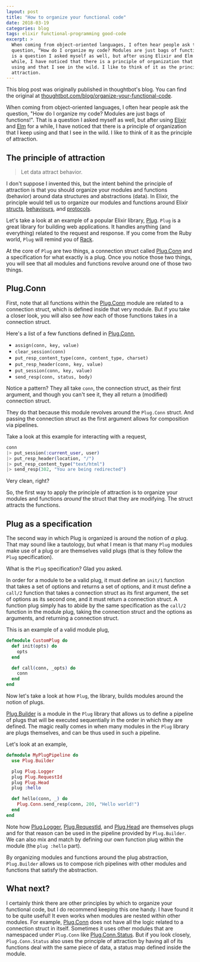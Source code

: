 ```yaml
---
layout: post
title: "How to organize your functional code"
date: 2018-03-19
categories: blog
tags: elixir functional-programming good-code
excerpt: >
  When coming from object-oriented languages, I often hear people ask the
  question, “How do I organize my code? Modules are just bags of functions!”. That
  is a question I asked myself as well, but after using Elixir and Elm for a
  while, I have noticed that there is a principle of organization that I keep
  using and that I see in the wild. I like to think of it as the principle of
  attraction.
---
```


<div class="message">
  This blog post was originally published in thoughtbot's blog. You can find the
  original at <a
  href="https://thoughtbot.com/blog/organize-your-functional-code">thoughtbot.com/blog/organize-your-functional-code</a>.
</div>

When coming from object-oriented languages, I often hear people ask the
question, "How do I organize my code? Modules are just bags of functions!". That
is a question I asked myself as well, but after using [Elixir] and [Elm] for a
while, I have noticed that there is a principle of organization that I keep
using and that I see in the wild. I like to think of it as the principle of
attraction.

## The principle of attraction

> Let data attract behavior.

I don't suppose I invented this, but the intent behind the principle of
attraction is that you should organize your modules and functions (behavior)
around data structures and abstractions (data). In Elixir, the principle would
tell us to organize our modules and functions around Elixir [structs],
[behaviours], and [protocols].

Let's take a look at an example of a popular Elixir library, [Plug]. `Plug` is a
great library for building web applications. It handles anything (and
everything) related to the request and response. If you come from the Ruby
world, `Plug` will remind you of [Rack].

At the core of `Plug` are two things, a connection struct called [Plug.Conn] and
a specification for what exactly is a plug. Once you notice those two things,
you will see that all modules and functions revolve around one of those two
things.

[Plug]: https://hexdocs.pm/plug/readme.html
[structs]: https://elixir-lang.org/getting-started/structs.html
[behaviours]: https://elixir-lang.org/getting-started/typespecs-and-behaviours.html
[protocols]: https://elixir-lang.org/getting-started/protocols.html
[Elixir]: https://elixir-lang.org/
[Elm]: http://elm-lang.org/
[Rack]: https://rack.github.io/

## Plug.Conn

First, note that all functions within the [Plug.Conn] module are related to a
connection struct, which is defined inside that very module. But if you take a
closer look, you will also see _how_ each of those functions takes in a
connection struct.

Here's a list of a few functions defined in [Plug.Conn],

* `assign(conn, key, value)`
* `clear_session(conn)`
* `put_resp_content_type(conn, content_type, charset)`
* `put_resp_header(conn, key, value)`
* `put_session(conn, key, value)`
* `send_resp(conn, status, body)`

Notice a pattern? They all take `conn`, the connection struct, as their first
argument, and though you can't see it, they all return a (modified) connection
struct.

They do that because this module revolves around the `Plug.Conn` struct. And
passing the connection struct as the first argument allows for composition via
pipelines.

Take a look at this example for interacting with a request,

```elixir
conn
|> put_session(:current_user, user)
|> put_resp_header(location, "/")
|> put_resp_content_type("text/html")
|> send_resp(302, "You are being redirected")
```

Very clean, right?

So, the first way to apply the principle of attraction is to organize your
modules and functions _around_ the struct that they are modifying. The struct
attracts the functions.

[Plug.Conn]: https://hexdocs.pm/plug/Plug.Conn.html

## Plug as a specification

The second way in which Plug is organized is around the notion of
_a_ plug. That may sound like a tautology, but what I mean is that many `Plug`
modules make use of a plug or are themselves valid plugs (that is they follow
the `Plug` specification).

What is the `Plug` specification? Glad you asked.

In order for a module to be a valid plug, it must define an `init/1` function
that takes a set of options and returns a set of options, and it must define a
`call/2` function that takes a connection struct as its first argument, the set
of options as its second one, and it must return a connection struct. A function
plug simply has to abide by the same specification as the `call/2` function in
the module plug, taking the connection struct and the options as arguments, and
returning a connection struct.

This is an example of a valid module plug,

```elixir
defmodule CustomPlug do
  def init(opts) do
    opts
  end

  def call(conn, _opts) do
    conn
  end
end
```

Now let's take a look at how `Plug`, the library, builds modules around the
notion of plugs.

[Plug.Builder] is a module in the `Plug` library that allows us to define a
pipeline of plugs that will be executed sequentially in the order in which they
are defined. The magic really comes in when many modules in the `Plug` library
are plugs themselves, and can be thus used in such a pipeline.

Let's look at an example,

```elixir
defmodule MyPlugPipeline do
  use Plug.Builder

  plug Plug.Logger
  plug Plug.RequestId
  plug Plug.Head
  plug :hello

  def hello(conn, _) do
    Plug.Conn.send_resp(conn, 200, "Hello world!")
  end
end
```

Note how [Plug.Logger], [Plug.RequestId], and [Plug.Head] are themselves plugs
and for that reason can be used in the pipeline provided by `Plug.Builder`. We
can also mix and match by defining our own function plug within the module (the
`plug :hello` part).

By organizing modules and functions around the plug abstraction, `Plug.Builder`
allows us to compose rich pipelines with other modules and functions that
satisfy the abstraction.

[Plug.Builder]: https://hexdocs.pm/plug/Plug.Builder.html
[Plug.Logger]: https://hexdocs.pm/plug/Plug.Logger.html
[Plug.Head]: https://hexdocs.pm/plug/Plug.Head.html
[Plug.RequestId]: https://hexdocs.pm/plug/Plug.RequestId.html

## What next?

I certainly think there are other principles by which to organize your
functional code, but I do recommend keeping this one handy. I have found it to
be quite useful! It even works when modules are nested within other modules. For
example, [Plug.Conn] does not have all the logic related to a connection struct
in itself. Sometimes it uses other modules that are namespaced under `Plug.Conn`
like [Plug.Conn.Status]. But if you look closely, `Plug.Conn.Status` also uses
the principle of attraction by having all of its functions deal with the same
piece of data, a status map defined inside the module.

[Plug.Conn.Status]: https://hexdocs.pm/plug/Plug.Conn.Status.html
